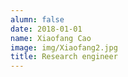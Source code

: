 ```yaml
---
alumn: false
date: 2018-01-01
name: Xiaofang Cao
image: img/Xiaofang2.jpg
title: Research engineer
---
```


